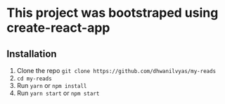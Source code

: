 # This project was bootstraped using create-react-app

## Installation
1. Clone the repo `git clone https://github.com/dhwanilvyas/my-reads`
2. `cd my-reads`
3. Run `yarn` or `npm install`
4. Run `yarn start` or `npm start`
